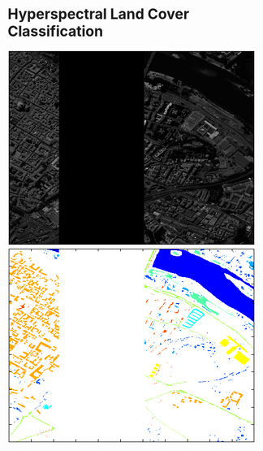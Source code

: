 # Hyperspectral Land Cover Classification

![alt tag](https://github.com/MichaelTeti/LandCoverClassification/blob/master/Pavia_60.png)
![alt tag](https://github.com/MichaelTeti/LandCoverClassification/blob/master/Pavia_gt.png)
